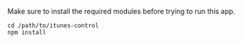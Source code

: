 



Make sure to install the required modules before trying to run this app.

    cd /path/to/itunes-control
    npm install